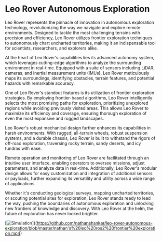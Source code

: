 # Leo Rover Autonomous Exploration

Leo Rover represents the pinnacle of innovation in autonomous exploration technology, revolutionizing the way we navigate and explore remote environments. Designed to tackle the most challenging terrains with precision and efficiency, Leo Rover utilizes frontier exploration techniques to autonomously chart uncharted territories, making it an indispensable tool for scientists, researchers, and explorers alike.

At the heart of Leo Rover's capabilities lies its advanced autonomy system, which leverages cutting-edge algorithms to analyze the surrounding environment in real-time. Equipped with a suite of sensors including LiDAR, cameras, and inertial measurement units (IMUs), Leo Rover meticulously maps its surroundings, identifying obstacles, terrain features, and potential hazards with remarkable accuracy.

One of Leo Rover's standout features is its utilization of frontier exploration strategies. By employing frontier-based algorithms, Leo Rover intelligently selects the most promising paths for exploration, prioritizing unexplored regions while avoiding previously visited areas. This allows Leo Rover to maximize its efficiency and coverage, ensuring thorough exploration of even the most expansive and rugged landscapes.

Leo Rover's robust mechanical design further enhances its capabilities in harsh environments. With rugged, all-terrain wheels, robust suspension systems, and a durable chassis, Leo Rover is built to withstand the rigors of off-road exploration, traversing rocky terrain, sandy deserts, and icy tundras with ease.

Remote operation and monitoring of Leo Rover are facilitated through an intuitive user interface, enabling operators to oversee missions, adjust parameters, and analyze data in real-time. Additionally, Leo Rover's modular design allows for easy customization and integration of additional sensors or payloads, further expanding its versatility and utility across a wide range of applications.

Whether it's conducting geological surveys, mapping uncharted territories, or scouting potential sites for exploration, Leo Rover stands ready to lead the way, pushing the boundaries of autonomous exploration and unlocking new frontiers of knowledge and discovery. With Leo Rover at the helm, the future of exploration has never looked brighter.

[![Simulation](https://i.stack.imgur.com/Vp2cE.png)]((https://github.com/nathanshankar/leo-rover-autonomous-exploration/blob/master/nathan's%20leo%20ros2%20frontier%20exploration.mp4)

